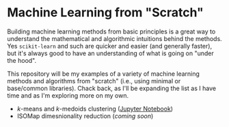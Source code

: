 # Machine Learning from "Scratch"

Building machine learning methods from basic principles is a great way to
understand the mathematical and algorithmic intuitions behind the methods. Yes
`scikit-learn` and such are quicker and easier (and generally faster), but it's
always good to have an understanding of what is going on "under the hood".

This repository will be my examples of a variety of machine learning methods
and algorithms from "scratch" (i.e., using minimal or base/common libraries).
Chack back, as I'll be expanding the list as I have time and as I'm exploring
more on my own.

* $k$-means and $k$-medoids clustering ([Jupyter
  Notebook](notebooks/00_k_means.ipynb))
* ISOMap dimesnionality reduction (*coming soon*)
